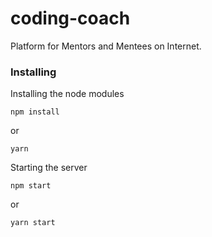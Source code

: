 # coding-coach

Platform for Mentors and Mentees on Internet.

### Installing

Installing the node modules

```
npm install
```

or

```
yarn
```

Starting the server

```
npm start
```

or

```
yarn start
```

